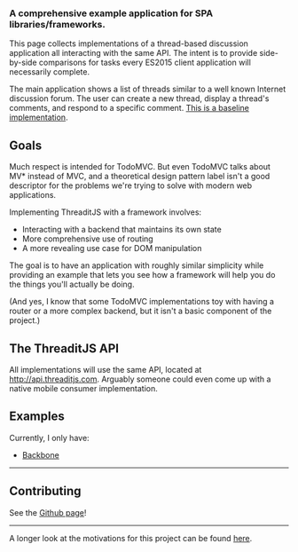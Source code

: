### A comprehensive example application for SPA libraries/frameworks.  

This page collects implementations of a thread-based discussion application all interacting with the same API.  The intent is to provide side-by-side comparisons for tasks every ES2015 client application will necessarily complete.  

The main application shows a list of threads similar to a well known Internet discussion forum.  The user can create a new thread, display a thread's comments, and respond to a specific comment.  [This is a baseline implementation](http://backbone.threaditjs.com).

## Goals

Much respect is intended for TodoMVC.  But even TodoMVC talks about MV* instead of MVC, and a theoretical design pattern label isn't a good descriptor for the problems we're trying to solve with modern web applications.  

Implementing ThreaditJS with a framework involves: 

* Interacting with a backend that maintains its own state
* More comprehensive use of routing
* A more revealing use case for DOM manipulation

The goal is to have an application with roughly similar simplicity while providing an example that lets you see how a framework will help you do the things you'll actually be doing.  

(And yes, I know that some TodoMVC implementations toy with having a router or a more complex backend, but it isn't a basic component of the project.)  

## The ThreaditJS API

All implementations will use the same API, located at http://api.threaditjs.com.  Arguably someone could even come up with a native mobile consumer implementation.  

## Examples

Currently, I only have:

* [Backbone](http://backbone.threaditjs.com)

---

## Contributing

See the [Github page](http://github.com/koglerjs/threaditjs)!

---

A longer look at the motivations for this project can be found [here](https://koglerjs.com/verbiage/threadit).  
